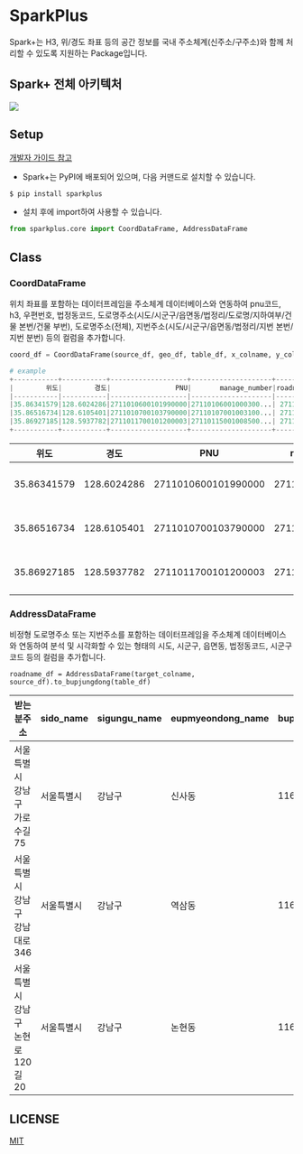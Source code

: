 # SparkPlus
Spark+는 H3, 위/경도 좌표 등의 공간 정보를 국내 주소체계(신주소/구주소)와 함께 처리할 수 있도록 지원하는 Package입니다.

## Spark+ 전체 아키텍처

![](https://github.com/SWM-SparkPlus/sparkplus/blob/master/static/sparkplus_arch_finale.png)

## Setup

[개발자 가이드 참고](https://github.com/SWM-SparkPlus/sparkplus/wiki)

- Spark+는 PyPI에 배포되어 있으며, 다음 커맨드로 설치할 수 있습니다.
```s
$ pip install sparkplus
```

- 설치 후에 import하여 사용할 수 있습니다.
```py
from sparkplus.core import CoordDataFrame, AddressDataFrame
```

## Class

### CoordDataFrame
위치 좌표를 포함하는 데이터프레임을 주소체계 데이터베이스와 연동하여 pnu코드, h3, 우편번호, 법정동코드, 도로명주소(시도/시군구/읍면동/법정리/도로명/지하여부/건물 본번/건물 부번), 도로명주소(전체), 지번주소(시도/시군구/읍면동/법정리/지번 본번/지번 분번) 등의 컬럼을 추가합니다.
```py
coord_df = CoordDataFrame(source_df, geo_df, table_df, x_colname, y_colname)

# example
+-----------+-----------+-------------------+--------------------+-------------+-------+----------+-------+------------+---------+---------------+-----------+-----------------------+-------------------------+--------------------+----------------------+----------------+
|        위도|        경도|                PNU|       manage_number|roadname_code|zipcode|      sido|sigungu|eupmyeondong|bupjungli|       roadname|is_basement|building_primary_number|building_secondary_number|jibun_primary_number|jibun_secondary_number|bupjungdong_code|
|-----------|-----------|-------------------|--------------------|-------------|-------|----------|-------|------------|---------|---------------|-----------|-----------------------|-------------------------|--------------------|----------------------|----------------|
|35.86341579|128.6024286|2711010600101990000|27110106001000300...| 271103007017|  41940|	대구광역시|    중구|   	 삼덕동2가|         |           공평로|          0|                     46|                        0|                   3|                     4|      2711010600|
|35.86516734|128.6105401|2711010700103790000|27110107001003100...| 271104223055|  41945| 	대구광역시|    중구|   	 삼덕동3가|         |	 달구벌대로443길|          0|                     62|                       16|                  31|                     2|      2711010700|
|35.86927185|128.5937782|2711011700101200003|27110115001008500...| 271102007001|  41909|	대구광역시|    중구|        남일동|         |         중앙대로|          1|                    424|                        0|                 143|                     1|      2711011700|
+-----------+-----------+-------------------+--------------------+-------------+-------+----------+-------+------------+---------+---------------+-----------+-----------------------+-------------------------+--------------------+----------------------+----------------+ 
```

|        위도|        경도|                PNU|       manage_number|roadname_code|zipcode|      sido|sigungu|eupmyeondong|bupjungli|       roadname|is_basement|building_primary_number|building_secondary_number|jibun_primary_number|jibun_secondary_number|bupjungdong_code|
|-----------|-----------|-------------------|--------------------|-------------|-------|----------|-------|------------|---------|---------------|-----------|-----------------------|-------------------------|--------------------|----------------------|----------------|
|35.86341579|128.6024286|2711010600101990000|27110106001000300...| 271103007017|  41940|	대구광역시|    중구|   	 삼덕동2가|         |           공평로|          0|                     46|                        0|                   3|                     4|      2711010600|
|35.86516734|128.6105401|2711010700103790000|27110107001003100...| 271104223055|  41945| 	대구광역시|    중구|   	 삼덕동3가|         |	 달구벌대로443길|          0|                     62|                       16|                  31|                     2|      2711010700|
|35.86927185|128.5937782|2711011700101200003|27110115001008500...| 271102007001|  41909|	대구광역시|    중구|        남일동|         |         중앙대로|          1|                    424|                        0|                 143|                     1|      2711011700|
 
### AddressDataFrame
비정형 도로명주소 또는 지번주소를 포함하는 데이터프레임을 주소체계 데이터베이스와 연동하여 분석 및 시각화할 수 있는 형태의 시도, 시군구, 읍면동,  법정동코드, 시군구코드 등의 컬럼을 추가합니다.
```
roadname_df = AddressDataFrame(target_colname, source_df).to_bupjungdong(table_df)
```

|받는분주소| sido_name|sigungu_name|eupmyeondong_name|bupjungdong_code|sigungu_code|
|-------|----------|------------|-----------------|----------------|------------|
|서울특별시 강남구 가로수길 75|서울특별시|      강남구|           신사동|      1168010700|       11680|
|서울특별시 강남구 강남대로 346|서울특별시|      강남구|           역삼동|      1168010100|       11680|
|서울특별시 강남구 논현로 120길 20|서울특별시|      강남구|           논현동|      1168010800|       11680|

## LICENSE
[MIT](https://github.com/SWM-SparkPlus/db-updater/blob/master/LICENSE)
